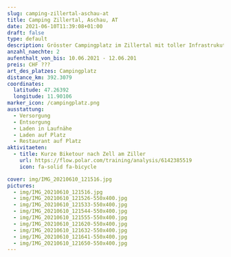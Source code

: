 ```yaml
---
slug: camping-zillertal-aschau-at
title: Camping Zillertal, Aschau, AT
date: 2021-06-10T11:39:08+01:00
draft: false
type: default
description: Grösster Campingplatz im Zillertal mit toller Infrastrukutur, wie Badesee, Kletterhalle, Hallenbad, Sauna, Trampolinpark und vieles mehr.
anzahl_naechte: 2
aufenthalt_von_bis: 10.06.2021 - 12.06.201
preis: CHF ???
art_des_platzes: Campingplatz
distance_km: 392.3079
coordinates:
  latitude: 47.26392
  longitude: 11.90106
marker_icon: /campingplatz.png
ausstattung:
  - Versorgung
  - Entsorgung
  - Laden in Laufnähe
  - Laden auf Platz
  - Restaurant auf Platz
aktivitaeten:
  - title: Kurze Biketour nach Zell am Ziller
    url: https://flow.polar.com/training/analysis/6142385519
    icon: fa-solid fa-bicycle

cover: img/IMG_20210610_121516.jpg
pictures:
  - img/IMG_20210610_121516.jpg
  - img/IMG_20210610_121526-550x400.jpg
  - img/IMG_20210610_121533-550x400.jpg
  - img/IMG_20210610_121544-550x400.jpg
  - img/IMG_20210610_121555-550x400.jpg
  - img/IMG_20210610_121620-550x400.jpg
  - img/IMG_20210610_121632-550x400.jpg
  - img/IMG_20210610_121641-550x400.jpg
  - img/IMG_20210610_121650-550x400.jpg
---
```


